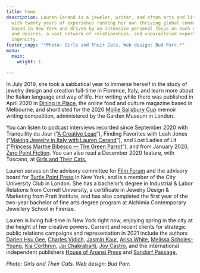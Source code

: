```yaml
---
title: home
description: Lauren Cerand is a jeweler, writer, and often arts and literary publicist
  with twenty years of experience running her own thriving global communications consultancy,
  based in New York and driven by an intensive personal focus on each client’s needs
  and desires, a vast network of relationships, and unparalleled expertise and creative
  ingenuity.
footer_copy: "*Photo: Girls and Their Cats. Web design: Bud Parr.*"
menu:
  main:
    weight: 1

---
```

In July 2019, she took a sabbatical year to immerse herself in the study of jewelry design and creation full-time in Florence, Italy, and learn more about the Italian language and way of life. Her writing while there was published in April 2020 in [Dining in Place](https://dininginplace.com/essay/in-isolation-with-lauren-cerand/), the online food and culture magazine based in Melbourne, and shortlisted for the 2020 [Mollie Salisbury Cup](https://gardenmuseum.org.uk/winners-announced-for-the-mollie-salisbury-cup-memoir-competition-2020/) memoir writing competition, administered by the Garden Museum in London.

You can listen to podcast interviews recorded since September 2020 with Tranquility du Jour (”[A Creative Leap](https://kimberlywilson.com/podcasts/tranquility-du-jour-512-creative-leap/)”), Finding Favorites with Leah Jones (”[Making Jewelry in Italy with Lauren Cerand](https://findingfavorites.podbean.com/e/making-jewelry-in-italy-with-lauren-cerand/)”), and Lost Ladies of Lit (”[Princess Marthe Bibesco –– The Green Parrot](https://www.lostladiesoflit.com/podcast/23-marthe-bibesco-the-green-parrot-with-lauren-cerand)”), and from January 2020, [Zero Point Fiction](https://zeropointfiction.libsyn.com/interview-with-lauren-cerand). You can also read a December 2020 feature, with Toscano, at [Girls and Their Cats.](https://www.girlsandtheircats.com/blog/lauren-cerand-and-toscano)

Lauren serves on the advisory committee for [Film Forum](https://filmforum.org/) and the advisory board for [Turtle Point Press](https://www.turtlepointpress.com/) in New York, and is a member of the City University Club in London. She has a bachelor’s degree in Industrial & Labor Relations from Cornell University, a certificate in Jewelry Design & Marketing from Pratt Institute, and has also completed the first year of the two-year bachelor of fine arts degree program at Alchimia Contemporary Jewellery School in Firenze.

Lauren is living full-time in New York right now, enjoying spring in the city at the height of her creative powers. Current and recent clients for strategic public relations campaigns and representation in 2021 include the authors [Darien Hsu Gee](https://www.dariengee.com/), [Charles Vidich](https://www.germsatbaybook.com/), [Jasmin Kaur](https://www.jasminkaur.com/), [Arisa White](https://arisawhite.com/), [Melissa Scholes-Young](http://melissascholesyoung.com/), [Kia Corthron](http://www.kiacorthron-author.com/index.htm), [Jai Chakrabarti](http://jai-chakrabarti.squarespace.com/), [Joy Castro](https://www.joycastro.com/), and the international independent publishers [House of Anansi Press](https://houseofanansi.com/) and [Sandorf Passage.](https://sandorfpassage.org/)

_Photo: Girls and Their Cats. Web design: Bud Parr._